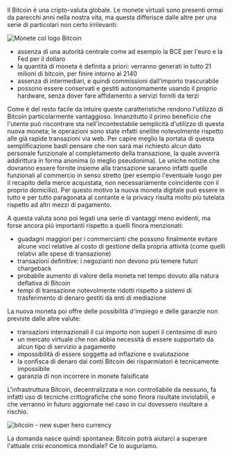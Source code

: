 Il Bitcoin è una cripto-valuta globale. Le monete virtuali sono presenti ormai
da parecchi anni nella nostra vita, ma questa differisce dalle altre per una
serie di particolari non certo irrilevanti:

![Monete col logo Bitcoin](
http://www.ilbitcoin.com/wp-content/uploads/2013/04/bitcoin1.jpg)

* assenza di una autorità centrale come ad esempio la BCE per l'euro e la Fed
  per il dollaro
* la quantità di moneta è definita a priori: verranno generati in tutto 21
  milioni di bitcoin, per finire intorno al 2140
* assenza di intermediari, e quindi commissioni dall'importo trascurabile
* possono essere conservati e gestiti autonomamente usando il proprio hardware,
  senza dover fare affidamento a servizi forniti da terzi

Come è del resto facile da intuire queste caratteristiche rendono l'utilizzo di
Bitcoin particolarmente vantaggioso. Innanzitutto il primo beneficio che
l'utente può riscontrare sta nell'incontestabile semplicità d'utilizzo di questa
nuova moneta; le operazioni sono state infatti snellite notevolmente rispetto
alle già rapide transazioni via web. Per capire meglio la portata di questa
semplificazione basti pensare che non sarà mai richiesto alcun dato personale
funzionale al completamento della transazione, la quale avverrà addirittura in
forma anonima (o meglio pseudonima). Le uniche notizie che dovranno essere
fornite insieme alla transazione saranno infatti quelle funzionali al commercio
in senso stretto (per esempio l'eventuale luogo per il recapito della merce
acquistata, non necessariamente coincidente con il proprio domicilio). Per
questo motivo la nuova moneta digitale può essere in tutto e per tutto
paragonata al contante e la privacy risulta molto più tutelata rispetto ad altri
mezzi di pagamento.

A questa valuta sono poi legati una serie di vantaggi meno evidenti, ma forse
ancora più importanti rispetto a quelli finora menzionati:

* guadagni maggiori per i commercianti che possono finalmente evitare alcune
  voci relative al costo di gestione della propria attività (come quelli
  relativi alle spese di transazione)
* transazioni definitive: i negozianti non devono più temere futuri chargeback
* probabile aumento di valore della moneta nel tempo dovuto alla natura
  deflativa di Bitcoin
* tempi di transazione notevolmente ridotti rispetto a sistemi di trasferimento
  di denaro gestiti da enti di mediazione

La nuova moneta poi offre delle possibilità d'impiego e delle garanzie non
previste dalle altre valute:

* transazioni internazionali il cui importo non superi il centesimo di euro
* un mercato virtuale che non abbia necessità di essere supportato da alcun tipo
  di servizio a pagamento
* impossibilità di essere soggetta ad inflazione e svalutazione
* la confisca di denaro dai conti Bitcoin dei risparmiatori è tecnicamente
  impossibile
* garanzia di non incorrere in monete falsificate

L'infrastruttura Bitcoin, decentralizzata e non controllabile da nessuno, fa
infatti uso di tecniche crittografiche che sono finora risultate inviolabili, e
che verranno in futuro aggiornate nel caso in cui dovessero risultare a rischio.
  
![bitcoin  - new super hero currency](
http://www.ilbitcoin.com/wp-content/uploads/2013/04/bitcoin_logo_omino.jpg)

La domanda nasce quindi spontanea: Bitcoin potrà aiutarci a superare l'attuale
crisi economica mondiale? Ce lo auguriamo.
